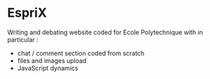 # EspriX

 Writing and debating website coded for Ecole Polytechnique with in particular :
 - chat / comment section coded from scratch
 - files and images upload
 - JavaScript dynamics 
 
